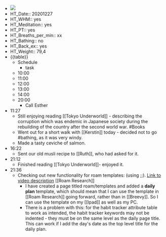 - ![](https://firebasestorage.googleapis.com/v0/b/firescript-577a2.appspot.com/o/imgs%2Fapp%2FDavidsroam%2FQkgsFiJqnO.png?alt=media&token=19610466-e066-4416-be7e-ae024580d5b9)
- HT_Date:: 20201227
- HT_WHM:: yes
- HT_Meditation:: yes
- HT_PT:: yes
- HT_Breaths_per_min:: xx 
- HT_Bathing:: no 
- HT_Back_ex:: yes
- HT_Weight:: 79,4
- {{table}} 
    - Schedule 
        - task
    - 10:00 
    - 11:00 
    - 12:00
    - 13:00
    - 14:00 
    - 20:00
        - Call Esther
-  11:27
    - Still enjoying reading [[Tokyo Underworld]] - describing the corruption which was endemic in Japanese society during the rebuilding of the country after the second world war. #Books
    - Went out for a short walk with [[Kerstin]] today - decided not to go #bathing, as it was very windy.
    - Made a tasty ceviche of salmon.
- 16:22
    - Sent our old musli recipe to [[Ruth]], who had asked for it.
- 21:12
    - Finished reading [[Tokyo Underworld]]- enjoyed it.
- 21:36
    - Checking out new functionality for roam templates: (using ;;). [Link to video description](https://www.loom.com/share/9553be500a904724b0f0a7652fa707bc) [[Roam Research]]
        - I have created a page titled roam/templates and added a **daily plan** template, which should mean that I can use the template in [[Roam Research]] going forward, rather than in [[Breevy]]. So I can use the template on my [[Ipad]] as well as my PC. 
        - There is a problem with this: for the habit tracker attribute table to work as intended, the habit tracker keywords may not be indented - they must be on the same level as the daily page title. This can work if I add the day's date as the top level title for the daliy plan.
